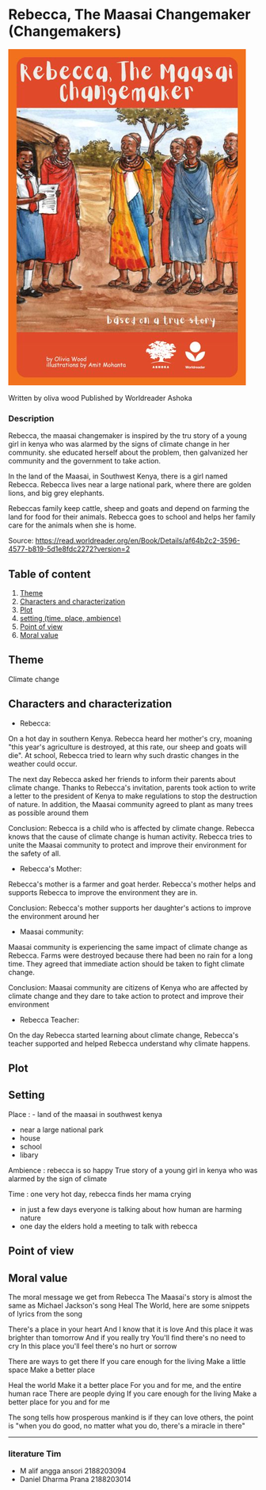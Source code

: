 # Rebecca, The Maasai Changemaker (Changemakers)
![Rebecca, the Maasai](asset/cover.jpg)

Written by oliva wood
Published by Worldreader Ashoka

### Description

Rebecca, the maasai changemaker is inspired by the tru story of a young girl in kenya who was alarmed by the signs of climate change in her community. she educated herself about the problem, then galvanized her community and the government to take action.

In the land of the Maasai, in Southwest Kenya, there is a girl named Rebecca.
Rebecca lives near a large national park, where there are golden lions, and big grey elephants.

Rebeccas family keep cattle, sheep and goats and depend on farming the land for food for their animals.
Rebecca goes to school and helps her family care for the animals when she is home.

Source: https://read.worldreader.org/en/Book/Details/af64b2c2-3596-4577-b819-5d1e8fdc2272?version=2

## Table of content
1. [Theme](#theme)
2. [Characters and characterization](#characters-and-characterization)
3. [Plot](#plot)
4. [setting (time, place, ambience)](#setting)
5. [Point of view](#point-of-view)
6. [Moral value](#moral-value)

## Theme
Climate change 

## Characters and characterization

- Rebecca:

On a hot day in southern Kenya.
Rebecca heard her mother's cry, moaning "this year's agriculture is destroyed, at this rate, our sheep and goats will die". At school, Rebecca tried to learn why such drastic changes in the weather could occur.

The next day Rebecca asked her friends to inform their parents about climate change. Thanks to Rebecca's invitation, parents took action to write a letter to the president of Kenya to make regulations to stop the destruction of nature. In addition, the Maasai community agreed to plant as many trees as possible around them

Conclusion: Rebecca is a child who is affected by climate change. Rebecca knows that the cause of climate change is human activity. Rebecca tries to unite the Maasai community to protect and improve their environment for the safety of all.

- Rebecca's Mother:

Rebecca's mother is a farmer and goat herder.
Rebecca's mother helps and supports Rebecca to improve
the environment they are in.

Conclusion: Rebecca's mother supports her daughter's actions to improve the environment around her

- Maasai community:

Maasai community is experiencing the same impact of climate change as Rebecca.
Farms were destroyed because there had been no rain for a long time. They agreed that immediate action should be taken to fight climate change.

Conclusion: Maasai community are citizens of Kenya who are affected by climate change and they dare to take action to protect and improve their environment

- Rebecca Teacher:

On the day Rebecca started learning about climate change, Rebecca's teacher supported and helped Rebecca understand why climate happens.

## Plot

## Setting
Place : - land of the maasai in southwest kenya
- near a large national park
- house
- school
- libary

Ambience : rebecca is so happy
True story of a young girl in kenya who was alarmed by the sign of climate

Time : one very hot day, rebecca finds her mama crying
- in just a few days everyone is talking about how human are harming nature
- one day the elders hold a meeting to talk with rebecca

## Point of view


## Moral value
The moral message we get from Rebecca The Maasai's story is almost the same as Michael Jackson's song Heal The World, here are some snippets of lyrics from the song

 There's a place in your heart
 And I know that it is love
 And this place it was brighter than tomorrow
 And if you really try
 You'll find there's no need to cry
 In this place you'll feel there's no hurt or sorrow

 There are ways to get there
 If you care enough for the living
 Make a little space
 Make a better place

 Heal the world
 Make it a better place
 For you and for me, and the entire human race
 There are people dying
 If you care enough for the living
 Make a better place for you and for me

 The song tells how prosperous mankind is if they can love others, the point is "when you do good, no matter what you do, there's a miracle in there"

***


### literature Tim

- M alif angga ansori 2188203094 
- Daniel Dharma Prana 2188203014
